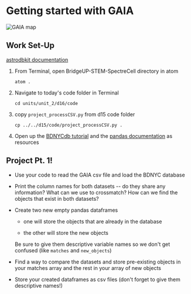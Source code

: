 # Getting started with GAIA

![GAIA map](https://3c1703fe8d.site.internapcdn.net/newman/gfx/news/hires/2018/astronomerso.jpg)

## Work Set-Up

[astrodbkit documentation](https://astrodbkit.readthedocs.io/en/latest/index.html)

1. From Terminal, open BridgeUP-STEM-SpectreCell directory in atom

    `atom .`

2. Navigate to today's code folder in Terminal

    `cd units/unit_2/d16/code`

3. copy `project_processCSV.py` from d15 code folder

    `cp ../../d15/code/project_processCSV.py .`

4. Open up the [BDNYCdb tutorial](https://github.com/BDNYC/BDNYCdb/blob/master/tutorial/tutorial.md) and the [pandas documentation](http://pandas.pydata.org/pandas-docs/stable/) as resources


## Project Pt. 1!

- Use your code to read the GAIA csv file and load the BDNYC database

- Print the column names for both datasets -- do they share any information? What can we use to crossmatch? How can we find the objects that exist in both datasets?

- Create two new empty pandas dataframes

  - one will store the objects that are already in the database

  - the other will store the new objects

  Be sure to give them descriptive variable names so we don't get confused (like `matches` and `new_objects`)

- Find a way to compare the datasets and store pre-existing objects in your matches array and the rest in your array of new objects

- Store your created dataframes as csv files (don't forget to give them descriptive names!)
